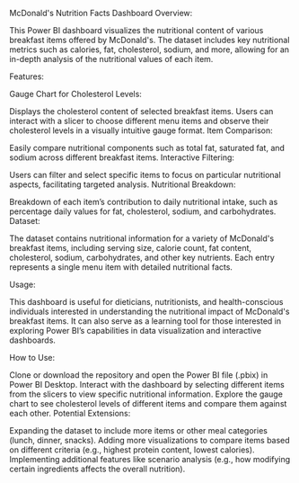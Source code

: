 McDonald's Nutrition Facts Dashboard
Overview:

This Power BI dashboard visualizes the nutritional content of various breakfast items offered by McDonald's. The dataset includes key nutritional metrics such as calories, fat, cholesterol, sodium, and more, allowing for an in-depth analysis of the nutritional values of each item.

Features:

Gauge Chart for Cholesterol Levels:

Displays the cholesterol content of selected breakfast items. Users can interact with a slicer to choose different menu items and observe their cholesterol levels in a visually intuitive gauge format.
Item Comparison:

Easily compare nutritional components such as total fat, saturated fat, and sodium across different breakfast items.
Interactive Filtering:

Users can filter and select specific items to focus on particular nutritional aspects, facilitating targeted analysis.
Nutritional Breakdown:

Breakdown of each item’s contribution to daily nutritional intake, such as percentage daily values for fat, cholesterol, sodium, and carbohydrates.
Dataset:

The dataset contains nutritional information for a variety of McDonald's breakfast items, including serving size, calorie count, fat content, cholesterol, sodium, carbohydrates, and other key nutrients. Each entry represents a single menu item with detailed nutritional facts.

Usage:

This dashboard is useful for dieticians, nutritionists, and health-conscious individuals interested in understanding the nutritional impact of McDonald's breakfast items. It can also serve as a learning tool for those interested in exploring Power BI’s capabilities in data visualization and interactive dashboards.

How to Use:

Clone or download the repository and open the Power BI file (.pbix) in Power BI Desktop.
Interact with the dashboard by selecting different items from the slicers to view specific nutritional information.
Explore the gauge chart to see cholesterol levels of different items and compare them against each other.
Potential Extensions:

Expanding the dataset to include more items or other meal categories (lunch, dinner, snacks).
Adding more visualizations to compare items based on different criteria (e.g., highest protein content, lowest calories).
Implementing additional features like scenario analysis (e.g., how modifying certain ingredients affects the overall nutrition).

